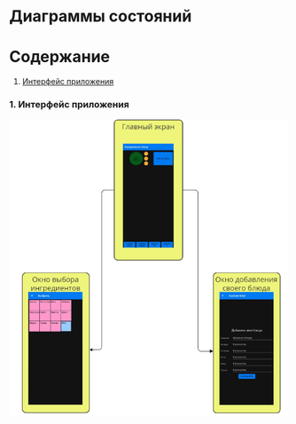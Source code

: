 # Диаграммы состояний  

# Содержание
1. [Интерфейс приложения](#1)


### 1. Интерфейс приложения<a name="1"></a>

![Интерфейс приложения](https://github.com/wannabefreestyler/FoodTracker/blob/f2b061aa7b2d5d13c0aed879beb088b3db3b9861/diagrams/img/state.png)
